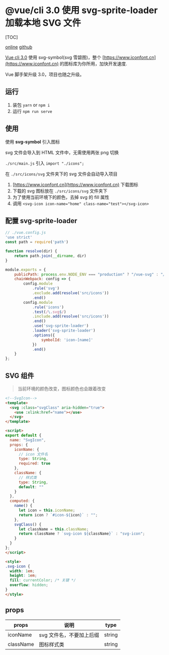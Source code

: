 # @vue/cli 3.0 使用 svg-sprite-loader 加载本地 SVG 文件

[TOC]

[online](https://nusr.github.io/vue-svg/dist)
[github](https://github.com/nusr/vuecli3.0-svg)

[Vue cli 3.0](https://cli.vuejs.org/) 使用 svg-symbol(svg 雪碧图)，整个 [https://www.iconfont.cn](https://www.iconfont.cn) 的图标库为你所用，加快开发速度.

Vue 脚手架升级 3.0，项目也随之升级。

## 运行

1. 装包 `yarn` or `npm i`
2. 运行 `npm run serve`

## 使用

使用 **svg-symbol** 引入图标

svg 文件会导入到 HTML 文件中，无需使用两张 png 切换

`./src/main.js` 引入 `import "./icons";` 

在 `./src/icons/svg` 文件夹下的 svg 文件会自动导入项目

1. [https://www.iconfont.cn](https://www.iconfont.cn) 下载图标  
2. 下载的 svg 图标放在 `./src/icons/svg` 文件夹下
3. 为了使用当前环境下的颜色，去掉 svg 的 fill 属性
4. 调用 `<svg-icon icon-name="home" class-name="test"></svg-icon>`

## 配置 **svg-sprite-loader**


```js
// ./vue.config.js
'use strict'
const path = require('path')

function resolve(dir) {
    return path.join(__dirname, dir)
}

module.exports = {
    publicPath: process.env.NODE_ENV === "production" ? "/vue-svg" : "/",
    chainWebpack: config => {
        config.module
            .rule('svg')
            .exclude.add(resolve('src/icons'))
            .end()
        config.module
            .rule('icons')
            .test(/\.svg$/)
            .include.add(resolve('src/icons'))
            .end()
            .use('svg-sprite-loader')
            .loader('svg-sprite-loader')
            .options({
                symbolId: 'icon-[name]'
            })
            .end()
    }
};


```

## SVG 组件

> 当前环境的颜色改变，图标颜色也会跟着改变


```html
<!--SvgIcon-->
<template>
  <svg :class="svgClass" aria-hidden="true">
    <use :xlink:href="name"></use>
  </svg>
</template>

<script>
export default {
  name: "SvgIcon",
  props: {
    iconName: {
      // icon 文件名
      type: String,
      required: true
    },
    className: {
      // 样式类
      type: String,
      default: ""
    }
  },
  computed: {
    name() {
      let icon = this.iconName;
      return icon ? `#icon-${icon}` : "";
    },
    svgClass() {
      let className = this.className;
      return className ? `svg-icon ${className}` : "svg-icon";
    }
  }
};
</script>

<style>
.svg-icon {
  width: 1em;
  height: 1em;
  fill: currentColor; /* 关键 */
  overflow: hidden;
}
</style>

```

## props

|props|说明|type|
|-|-|-|
|iconName|svg 文件名，不要加上后缀|string|
|className|图标样式类|string|
